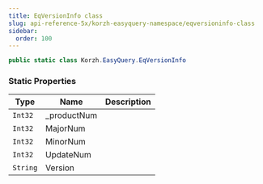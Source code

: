```yaml
---
title: EqVersionInfo class
slug: api-reference-5x/korzh-easyquery-namespace/eqversioninfo-class
sidebar:
  order: 100
---
```


```csharp
public static class Korzh.EasyQuery.EqVersionInfo

```

### Static Properties

| Type | Name | Description | 
| --- | --- | --- | 
| `Int32` | _productNum |  | 
| `Int32` | MajorNum |  | 
| `Int32` | MinorNum |  | 
| `Int32` | UpdateNum |  | 
| `String` | Version |  |
